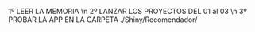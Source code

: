 1º LEER LA MEMORIA \n
2º LANZAR LOS PROYECTOS DEL 01 al 03 \n
3º PROBAR LA APP EN LA CARPETA ./Shiny/Recomendador/
